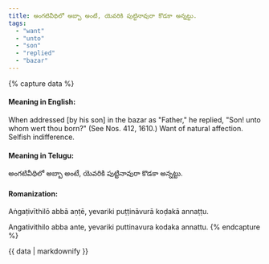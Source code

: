 ```yaml
---
title: అంగటివీథిలో అబ్బా అంటే, యెవరికి పుట్టినావురా కొడకా అన్నట్టు.
tags:
  - "want"
  - "unto"
  - "son"
  - "replied"
  - "bazar"
---
```


{% capture data %}
#### Meaning in English:
When addressed [by his son] in the bazar as "Father," he replied, "Son! unto whom wert thou born?"
(See Nos. 412, 1610.)
Want of natural affection. Selfish indifference.

#### Meaning in Telugu:
అంగటివీథిలో అబ్బా అంటే, యెవరికి పుట్టినావురా కొడకా అన్నట్టు.

#### Romanization:
Aṅgaṭivīthilō abbā aṇṭē, yevariki puṭṭināvurā koḍakā annaṭṭu.

Angativithilo abba ante, yevariki puttinavura kodaka annattu.
{% endcapture %}

{{ data | markdownify }}

